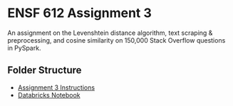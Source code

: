 # ENSF 612 Assignment 3
An assignment on the Levenshtein distance algorithm, text scraping & preprocessing, and cosine similarity on 150,000 Stack Overflow questions in PySpark.

## Folder Structure
- [Assignment 3 Instructions](https://github.com/StevenD24/ENSF-612-Assignment-3/blob/main/A3%20W2023.pdf)
- [Databricks Notebook](https://github.com/StevenD24/ENSF-612-Assignment-3/blob/main/ENSF%20612%20-%20A3.ipynb)
